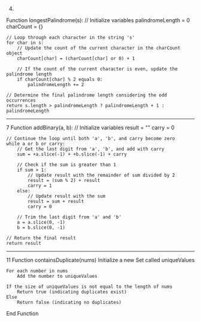 4.
Function longestPalindrome(s):
    // Initialize variables
    palindromeLength = 0
    charCount = {}

    // Loop through each character in the string 's'
    for char in s:
        // Update the count of the current character in the charCount object
        charCount[char] = (charCount[char] or 0) + 1

        // If the count of the current character is even, update the palindrome length
        if charCount[char] % 2 equals 0:
            palindromeLength += 2

    // Determine the final palindrome length considering the odd occurrences
    return s.length > palindromeLength ? palindromeLength + 1 : palindromeLength

-----------------------------------------------------------------------------------------------------
7
Function addBinary(a, b):
    // Initialize variables
    result = ""
    carry = 0

    // Continue the loop until both 'a', 'b', and carry become zero
    while a or b or carry:
        // Get the last digit from 'a', 'b', and add with carry
        sum = +a.slice(-1) + +b.slice(-1) + carry

        // Check if the sum is greater than 1
        if sum > 1:
            // Update result with the remainder of sum divided by 2
            result = (sum % 2) + result
            carry = 1
        else:
            // Update result with the sum
            result = sum + result
            carry = 0

        // Trim the last digit from 'a' and 'b'
        a = a.slice(0, -1)
        b = b.slice(0, -1)

    // Return the final result
    return result

-----------------------------------------------------------------------------------------------------
11
Function containsDuplicate(nums)
    Initialize a new Set called uniqueValues

    For each number in nums
        Add the number to uniqueValues

    If the size of uniqueValues is not equal to the length of nums
        Return true (indicating duplicates exist)
    Else
        Return false (indicating no duplicates)

End Function